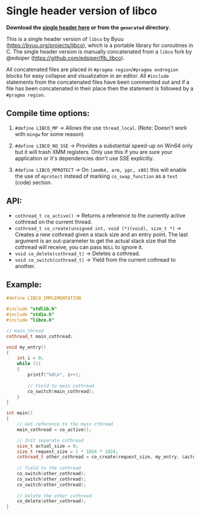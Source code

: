 # Single header version of libco

**Download the [single header here](https://raw.githubusercontent.com/SasLuca/libco/master/generated/libco.h) or from the `generated` directory**.

This is a single header version of `libco` by Byuu (https://byuu.org/projects/libco), which is a portable library for coroutines in C.
The single header version is manually concatenated from a `libco` fork by @edsiper (https://github.com/edsiper/flb_libco).

All concatenated files are placed in `#pragma region`/`#pragma endregion` blocks for easy collapse and visualization in an editor.
All `#include` statements from the concatenated files have been commented out and if a file has been concatenated in their place then the statement is followed by a `#pragma region`.

## Compile time options:

1. `#define LIBCO_MP` -> Allows the use `thread_local`. (Note: Doesn't work with `mingw` for some reason)

2. `#define LIBCO_NO_SSE` -> Provides a substantial speed-up on Win64 only but it will trash XMM registers. Only use this if you are sure your application or it's dependencies don't use SSE explicitly.

3. `#define LIBCO_MPROTECT` -> On `[amd64, arm, ppc, x86]` this will enable the use of `mprotect` instead of marking `co_swap_function` as a `text` (code) section.

## API:

- `cothread_t co_active()` -> Returns a reference to the currently active cothread on the current thread. 
- `cothread_t co_create(unsigned int, void (*)(void), size_t *)` -> Creates a new cothread given a stack size and an entry point. The last argument is an out-parameter to get the actual stack size that the cothread will receive, you can pass `NULL` to ignore it. 
- `void co_delete(cothread_t)` -> Deletes a cothread.
- `void co_switch(cothread_t)` -> Yield from the current cothread to another.

## Example:

```cpp
#define LIBCO_IMPLEMENTATION

#include "stdlib.h"
#include "stdio.h"
#include "libco.h"

// main_thread
cothread_t main_cothread;

void my_entry()
{
    int i = 0;
    while (1)
    {
        printf("%d\n", i++);
        
        // Yield to main cothread
        co_switch(main_cothread);
    }
}

int main()
{
    // Get reference to the main cthread
    main_cothread = co_active();

    // Init separate cothread
    size_t actual_size = 0;
    size_t request_size = 1 * 1024 * 1024;
    cothread_t other_cothread = co_create(request_size, my_entry, &actual_size);
    
    // Yield to the cothread
    co_switch(other_cothread);
    co_switch(other_cothread);
    co_switch(other_cothread);
    
    // Delete the other cothread
    co_delete(other_cothread);
}
```
